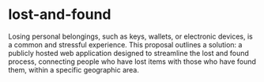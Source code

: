 # lost-and-found
Losing personal belongings, such as keys, wallets, or electronic devices, is a common and stressful experience. This proposal outlines a solution: a publicly hosted web application designed to streamline the lost and found process, connecting people who have lost items with those who have found them, within a specific geographic area.
